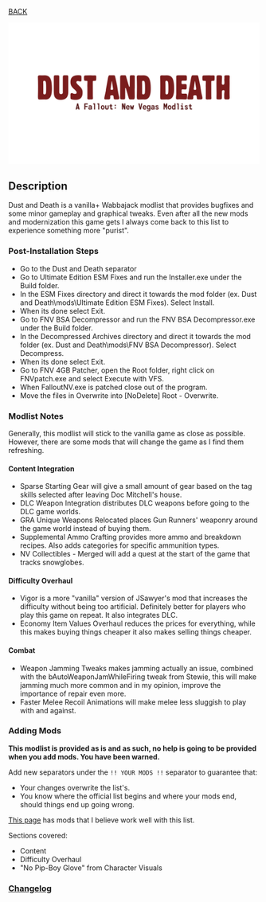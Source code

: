 
[BACK](..)

![Dust and Death Logo](./img/branding/dustanddeath.png)

## Description

Dust and Death is a vanilla+ Wabbajack modlist that provides bugfixes and some minor gameplay and graphical tweaks. Even after all the new mods and modernization this game gets I always come back to this list to experience something more "purist".

### Post-Installation Steps
- Go to the Dust and Death separator
- Go to Ultimate Edition ESM Fixes and run the Installer.exe under the Build folder.
- In the ESM Fixes directory and direct it towards the mod folder (ex. Dust and Death\mods\Ultimate Edition ESM Fixes). Select Install.
- When its done select Exit.
- Go to FNV BSA Decompressor and run the FNV BSA Decompressor.exe under the Build folder.
- In the Decompressed Archives directory and direct it towards the mod folder (ex. Dust and Death\mods\FNV BSA Decompressor). Select Decompress.
- When its done select Exit.
- Go to FNV 4GB Patcher, open the Root folder, right click on FNVpatch.exe and select Execute with VFS.
- When FalloutNV.exe is patched close out of the program.
- Move the files in Overwrite into [NoDelete] Root - Overwrite.

### Modlist Notes
Generally, this modlist will stick to the vanilla game as close as possible. However, there are some mods that will change the game as I find them refreshing.

#### Content Integration
- Sparse Starting Gear will give a small amount of gear based on the tag skills selected after leaving Doc Mitchell's house.
- DLC Weapon Integration distributes DLC weapons before going to the DLC game worlds.
- GRA Unique Weapons Relocated places Gun Runners' weaponry around the game world instead of buying them.
- Supplemental Ammo Crafting provides more ammo and breakdown recipes. Also adds categories for specific ammunition types.
- NV Collectibles - Merged will add a quest at the start of the game that tracks snowglobes.

#### Difficulty Overhaul
- Vigor is a more "vanilla" version of JSawyer's mod that increases the difficulty without being too artificial. Definitely better for players who play this game on repeat. It also integrates DLC.
- Economy Item Values Overhaul reduces the prices for everything, while this makes buying things cheaper it also makes selling things cheaper.

#### Combat
- Weapon Jamming Tweaks makes jamming actually an issue, combined with the bAutoWeaponJamWhileFiring tweak from Stewie, this will make jamming much more common and in my opinion, improve the importance of repair even more.
- Faster Melee Recoil Animations will make melee less sluggish to play with and against.

### Adding Mods
**This modlist is provided as is and as such, no help is going to be provided when you add mods. You have been warned.**

Add new separators under the `!! YOUR MODS !!` separator to guarantee that:
- Your changes overwrite the list's.
- You know where the official list begins and where your mods end, should things end up going wrong.

[This page](https://biblioklept.github.io/guides/fnv-modules/) has mods that I believe work well with this list.

Sections covered:
- Content
- Difficulty Overhaul
- "No Pip-Boy Glove" from Character Visuals

### [Changelog](./changelog/)